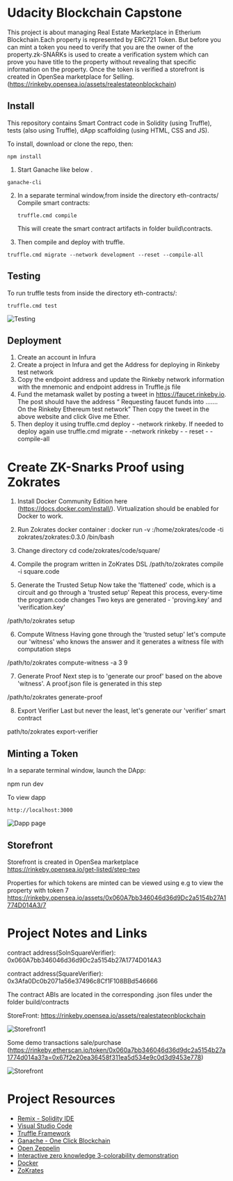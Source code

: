 # Udacity Blockchain Capstone

This project is about managing Real Estate Marketplace in Etherium Blockchain.Each property is represented by ERC721 Token. But before you can mint a token you need to verify that you are the owner of the property.zk-SNARKs is used to create a verification system which can prove you have title to the property without revealing that specific information on the property. Once the token is verified a storefront is created in OpenSea marketplace for Selling.
(https://rinkeby.opensea.io/assets/realestateonblockchain) 

## Install

This repository contains Smart Contract code in Solidity (using Truffle), tests (also using Truffle), dApp scaffolding (using HTML, CSS and JS).

To install, download or clone the repo, then:

`npm install`

1. Start Ganache like below .

`ganache-cli` 

2. In a separate terminal window,from inside the directory      eth-contracts/ Compile smart contracts:

    `truffle.cmd compile`

    This will create the smart contract artifacts in folder build\contracts.

3. Then compile and deploy with truffle.

`truffle.cmd migrate --network development --reset --compile-all`

## Testing
  To run truffle tests from inside the directory eth-contracts/:

`truffle.cmd test`

![Testing](images/testing.PNG)

## Deployment
 1. Create an account in Infura
 2. Create a project in Infura and get the Address for deploying in Rinkeby test network
 3. Copy the endpoint address and update the Rinkeby network information with the mnemonic and endpoint address in Truffle.js file
 4. Fund the metamask wallet by posting a tweet in https://faucet.rinkeby.io. The post should have the address “ Requesting faucet funds into ……. On the Rinkeby Ethereum test network” Then copy the tweet in the above website and click Give me Ether.
 5. Then deploy it using truffle.cmd deploy - -network rinkeby.
    If needed to deploy again use truffle.cmd migrate - -network rinkeby - - reset - -compile-all

# Create ZK-Snarks Proof using Zokrates
1. Install Docker Community Edition here (https://docs.docker.com/install/). Virtualization should be enabled for Docker to work.       
2. Run Zokrates docker container : docker run -v <path to your project folder>:/home/zokrates/code -ti zokrates/zokrates:0.3.0 /bin/bash

3. Change directory
    cd code/zokrates/code/square/

4.  Compile the program written in ZoKrates DSL
/path/to/zokrates compile -i square.code

5.  Generate the Trusted Setup
Now take the 'flattened' code, which is a circuit and go through a 'trusted setup' Repeat this process, every-time the program.code changes Two keys are generated - 'proving.key' and 'verification.key'

/path/to/zokrates setup

6.  Compute Witness
Having gone through the 'trusted setup' let's compute our 'witness' who knows the answer and it generates a witness file with computation steps

/path/to/zokrates compute-witness -a 3 9

7.  Generate Proof
Next step is to 'generate our proof' based on the above 'witness'. A proof.json file is generated in this step

/path/to/zokrates generate-proof

8.  Export Verifier
Last but never the least, let's generate our 'verifier' smart contract

path/to/zokrates export-verifier

## Minting a Token
In a separate terminal window, launch the DApp:

npm run dev

To view dapp

`http://localhost:3000`

![Dapp page](images/htmlPage.png)

## Storefront
Storefront is created in OpenSea marketplace https://rinkeby.opensea.io/get-listed/step-two

Properties for which tokens are minted can be viewed using e.g to view the property with token 7
https://rinkeby.opensea.io/assets/0x060A7bb346046d36d9Dc2a5154b27A1774D014A3/7

# Project Notes and Links
contract address(SolnSquareVerifier):    0x060A7bb346046d36d9Dc2a5154b27A1774D014A3

contract address(SquareVerifier):       0x3Afa0Dc0b2071a56e37496c8Cf1F108BBd546666

The contract ABIs are located in the corresponding .json files under the folder build/contracts

StoreFront: https://rinkeby.opensea.io/assets/realestateonblockchain

![Storefront1](images/openseaStorefront.png)

Some demo transactions sale/purchase
(https://rinkeby.etherscan.io/token/0x060a7bb346046d36d9dc2a5154b27a1774d014a3?a=0x67f2e20ea36458f311ea5d534e9c0d3d9453e778)

![Storefront](images/tokenTransfer2.png)

# Project Resources

* [Remix - Solidity IDE](https://remix.ethereum.org/)
* [Visual Studio Code](https://code.visualstudio.com/)
* [Truffle Framework](https://truffleframework.com/)
* [Ganache - One Click Blockchain](https://truffleframework.com/ganache)
* [Open Zeppelin ](https://openzeppelin.org/)
* [Interactive zero knowledge 3-colorability demonstration](http://web.mit.edu/~ezyang/Public/graph/svg.html)
* [Docker](https://docs.docker.com/install/)
* [ZoKrates](https://github.com/Zokrates/ZoKrates)
